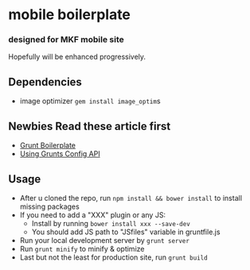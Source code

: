 # mobile boilerplate
### designed for MKF mobile site
Hopefully will be enhanced progressively.

## Dependencies
- image optimizer `gem install image_optim`s

## Newbies Read these article first
- [Grunt Boilerplate](http://integralist.co.uk/Grunt-Boilerplate.html)
- [Using Grunts Config API](http://integralist.co.uk/Using-Grunts-Config-API.html)

## Usage
- After u cloned the repo, run `npm install && bower install` to install missing packages
- If you need to add a "XXX" plugin or any JS:
  - Install by running `bower install xxx --save-dev`
  - You should add JS path to "JSfiles" variable in gruntfile.js
- Run your local development server by `grunt server`
- Run `grunt minify` to minify & optimize
- Last but not the least for production site, run `grunt build`
